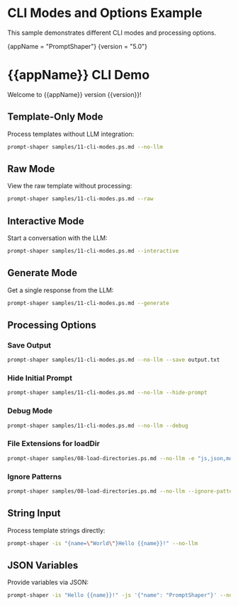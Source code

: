 # CLI Modes and Options Example

This sample demonstrates different CLI modes and processing options.

{appName = "PromptShaper"}
{version = "5.0"}

# {{appName}} CLI Demo

Welcome to {{appName}} version {{version}}!

## Template-Only Mode

Process templates without LLM integration:
```bash
prompt-shaper samples/11-cli-modes.ps.md --no-llm
```

## Raw Mode

View the raw template without processing:
```bash
prompt-shaper samples/11-cli-modes.ps.md --raw
```

## Interactive Mode

Start a conversation with the LLM:
```bash
prompt-shaper samples/11-cli-modes.ps.md --interactive
```

## Generate Mode

Get a single response from the LLM:
```bash
prompt-shaper samples/11-cli-modes.ps.md --generate
```

## Processing Options

### Save Output
```bash
prompt-shaper samples/11-cli-modes.ps.md --no-llm --save output.txt
```

### Hide Initial Prompt
```bash
prompt-shaper samples/11-cli-modes.ps.md --no-llm --hide-prompt
```

### Debug Mode
```bash
prompt-shaper samples/11-cli-modes.ps.md --no-llm --debug
```

### File Extensions for loadDir
```bash
prompt-shaper samples/08-load-directories.ps.md --no-llm -e "js,json,md"
```

### Ignore Patterns
```bash
prompt-shaper samples/08-load-directories.ps.md --no-llm --ignore-patterns "*.log,temp*"
```

## String Input

Process template strings directly:
```bash
prompt-shaper -is "{name=\"World\"}Hello {{name}}!" --no-llm
```

## JSON Variables

Provide variables via JSON:
```bash
prompt-shaper -is "Hello {{name}}!" -js '{"name": "PromptShaper"}' --no-llm
```